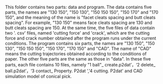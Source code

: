 This folder contains two parts: data and program. 
The data contains five parts, the names are "130 150", "150 130", "150 150 150", "150 170" and "170 150", and the meaning of the name is "facet cleats spacing and butt cleats spacing". For example, "130 150" means face cleats spacing are 130 and butt cleats spacing are 150. At the same time, the five files of data contain two '. csv' files, named 'cutting force' and 'crack', which are the cutting force and crack number obtained after the program runs under the current conditions. The program contains six parts, the names are "130 150", "150 130", "150 150 150", "150 170", "170 150" and "CAD". The name of "CAD" means the cutting trajectories obtained according to the conditions of paper. The other five parts are the same as those in "data". In these five parts, each file contains 10 files, namely "1 ball"_ create.p2dat’，‘2 delete_ ball.p2dat’，‘3 contact_ Property. P2dat ','4 cutting. P2dat' and CAD simulation model of conical pick.
